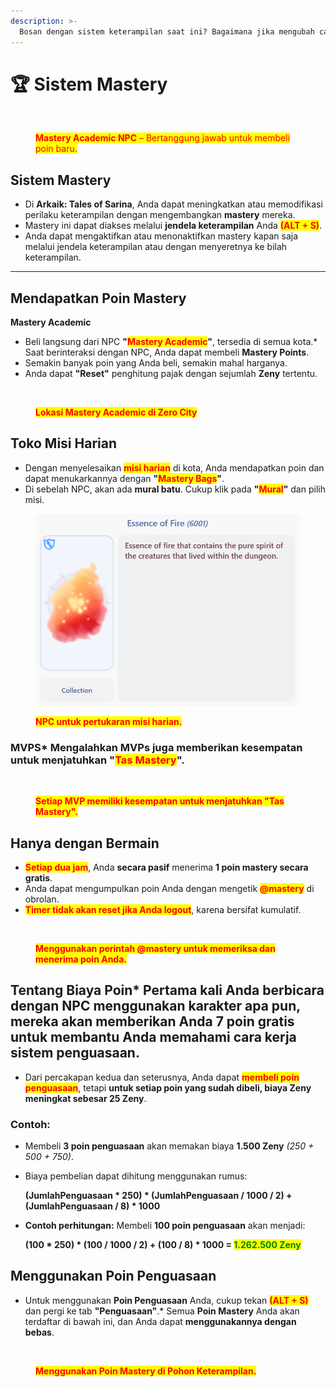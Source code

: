 ```yaml
---
description: >-
  Bosan dengan sistem keterampilan saat ini? Bagaimana jika mengubah cara bermain Anda dengan **Sistem Mastery**? Meta baru, build baru, dan lebih banyak kesenangan untuk Anda!
---
```


# 🏆 Sistem Mastery

<figure><img src="../.gitbook/assets/11112.png" alt=""><figcaption><p><mark style="color:red;"><strong>Mastery Academic NPC</strong> – Bertanggung jawab untuk membeli poin baru.</mark></p></figcaption></figure>

## **Sistem Mastery**

* Di **Arkaik: Tales of Sarina**, Anda dapat meningkatkan atau memodifikasi perilaku keterampilan dengan mengembangkan **mastery** mereka.
* Mastery ini dapat diakses melalui **jendela keterampilan** Anda <mark style="color:red;">**(ALT + S)**</mark>.
* Anda dapat mengaktifkan atau menonaktifkan mastery kapan saja melalui jendela keterampilan atau dengan menyeretnya ke bilah keterampilan.

***

## **Mendapatkan Poin Mastery**

**Mastery Academic**

* Beli langsung dari NPC **"**<mark style="color:red;">**Mastery Academic**</mark>**"**, tersedia di semua kota.* Saat berinteraksi dengan NPC, Anda dapat membeli **Mastery Points**.
* Semakin banyak poin yang Anda beli, semakin mahal harganya.
* Anda dapat **"Reset"** penghitung pajak dengan sejumlah **Zeny** tertentu.

<figure><img src="../.gitbook/assets/11123333333333.png" alt=""><figcaption><p><mark style="color:red;"><strong>Lokasi Mastery Academic di Zero City</strong></mark></p></figcaption></figure>

## **Toko Misi Harian**

* Dengan menyelesaikan <mark style="color:red;">**misi harian**</mark> di kota, Anda mendapatkan poin dan dapat menukarkannya dengan **"**<mark style="color:red;">**Mastery Bags**</mark>**"**.
* Di sebelah NPC, akan ada **mural batu**. Cukup klik pada **"**<mark style="color:red;">**Mural**</mark>**"** dan pilih misi.

<figure><img src="../.gitbook/assets/44444.png" alt=""><figcaption><p><mark style="color:red;"><strong>NPC untuk pertukaran misi harian.</strong></mark></p></figcaption></figure>

### MVPS* Mengalahkan **MVPs** juga memberikan kesempatan untuk menjatuhkan **"**<mark style="color:red;">**Tas Mastery**</mark>**"**.

<figure><img src="../.gitbook/assets/aa23.png" alt=""><figcaption><p><mark style="color:red;"><strong>Setiap MVP memiliki kesempatan untuk menjatuhkan "Tas Mastery".</strong></mark></p></figcaption></figure>

## **Hanya dengan Bermain**

* <mark style="color:red;">**Setiap dua jam**</mark>, Anda **secara pasif** menerima **1 poin mastery secara gratis**.
* Anda dapat mengumpulkan poin Anda dengan mengetik <mark style="color:red;">**@mastery**</mark> di obrolan.
* <mark style="color:red;">**Timer tidak akan reset jika Anda logout**</mark>, karena bersifat kumulatif.

<figure><img src="../.gitbook/assets/cca643.gif" alt=""><figcaption><p><mark style="color:red;"><strong>Menggunakan perintah @mastery untuk memeriksa dan menerima poin Anda.</strong></mark></p></figcaption></figure>

## **Tentang Biaya Poin*** **Pertama kali** Anda berbicara dengan NPC menggunakan karakter apa pun, mereka akan **memberikan Anda 7 poin gratis** untuk membantu Anda memahami cara kerja sistem penguasaan.
* Dari percakapan kedua dan seterusnya, Anda dapat <mark style="color:red;">**membeli poin penguasaan**</mark>, tetapi **untuk setiap poin yang sudah dibeli, biaya Zeny meningkat sebesar 25 Zeny**.

### **Contoh:**

* Membeli **3 poin penguasaan** akan memakan biaya **1.500 Zeny** _(250 + 500 + 750)_.
*   Biaya pembelian dapat dihitung menggunakan rumus:

    **(JumlahPenguasaan \* 250) \* (JumlahPenguasaan / 1000 / 2) + (JumlahPenguasaan / 8) \* 1000**
*   **Contoh perhitungan:** Membeli **100 poin penguasaan** akan menjadi:

    **(100 \* 250) \* (100 / 1000 / 2) + (100 / 8) \* 1000 =&#x20;**<mark style="color:green;">**1.262.500 Zeny**</mark>

## **Menggunakan Poin Penguasaan**

* Untuk menggunakan **Poin Penguasaan** Anda, cukup tekan <mark style="color:red;">**(ALT + S)**</mark> dan pergi ke tab **"Penguasaan"**.* Semua **Poin Mastery** Anda akan terdaftar di bawah ini, dan Anda dapat **menggunakannya dengan bebas**.

<figure><img src="../.gitbook/assets/cca64355.gif" alt=""><figcaption><p><mark style="color:red;"><strong>Menggunakan Poin Mastery di Pohon Keterampilan.</strong></mark></p></figcaption></figure>